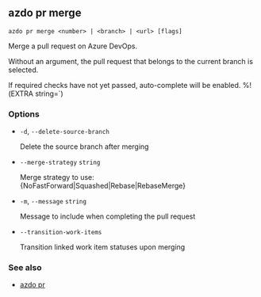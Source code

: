 ## azdo pr merge
```
azdo pr merge <number> | <branch> | <url> [flags]
```
Merge a pull request on Azure DevOps.

Without an argument, the pull request that belongs to the current branch
is selected.

If required checks have not yet passed, auto-complete will be enabled.
%!(EXTRA string=`)
### Options


* `-d`, `--delete-source-branch`

	Delete the source branch after merging

* `--merge-strategy` `string`

	Merge strategy to use: {NoFastForward|Squashed|Rebase|RebaseMerge}

* `-m`, `--message` `string`

	Message to include when completing the pull request

* `--transition-work-items`

	Transition linked work item statuses upon merging


### See also

* [azdo pr](./azdo_pr.md)
